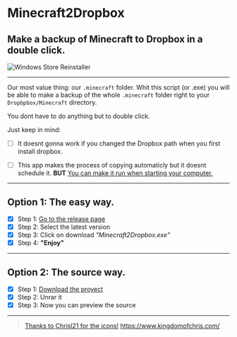 # Minecraft2Dropbox
## Make a backup of Minecraft to Dropbox in a double click.
![Windows Store Reinstaller](https://i.imgur.com/Gw04Arj.png)

----
Our most value thing: our ```.minecraft``` folder.
Whit this script (or .exe) you will be able to make a backup of the whole ```.minecraft``` folder right to your ```Dropbpbox/Minecraft``` directory.

You dont have to do anything but to double click.

Just keep in mind:

- [ ] It doesnt gonna work if you changed the Dropbox path when you first install dropbox.

- [ ] This app makes the process of copying automaticly but it doesnt schedule it. 
**BUT** [You can make it run when starting your computer.](https://www.ionos.com/digitalguide/server/configuration/startup-folder-in-windows-10/)

----
## Option 1: The easy way.

- [x] Step 1: [Go to the release page](https://bit.ly/Minecraft2DropboxEXE)
- [x] Step 2: Select the latest version
- [x] Step 3: Click on download *"Minecraft2Dropbox.exe"*
- [x] Step 4: **"Enjoy"**

----

## **Option 2: The source way.**
- [x] Step 1: [Download the proyect](https://bit.ly/Minecraft2Dropbox)
- [x] Step 2: Unrar it
- [x] Step 3: Now you can preview the source

----

> [Thanks to Chrisl21 for the icons!](https://creativecommons.org/licenses/by-nc-nd/4.0/)
https://www.kingdomofchris.com/
